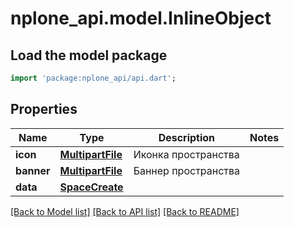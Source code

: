 # nplone_api.model.InlineObject

## Load the model package
```dart
import 'package:nplone_api/api.dart';
```

## Properties
Name | Type | Description | Notes
------------ | ------------- | ------------- | -------------
**icon** | [**MultipartFile**](MultipartFile.md) | Иконка пространства | 
**banner** | [**MultipartFile**](MultipartFile.md) | Баннер пространства | 
**data** | [**SpaceCreate**](SpaceCreate.md) |  | 

[[Back to Model list]](../README.md#documentation-for-models) [[Back to API list]](../README.md#documentation-for-api-endpoints) [[Back to README]](../README.md)


